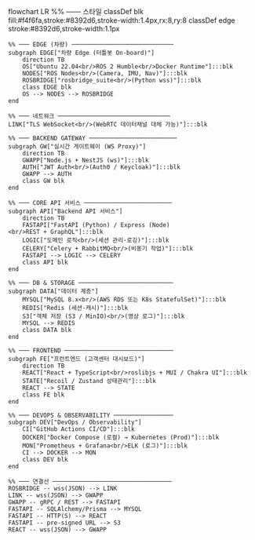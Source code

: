 flowchart LR
    %% ─── 스타일
    classDef blk  fill:#f4f6fa,stroke:#8392d6,stroke-width:1.4px,rx:8,ry:8
    classDef edge stroke:#8392d6,stroke-width:1.1px

    %% ─── EDGE (차량) ─────────────────────────────
    subgraph EDGE["차량 Edge (터틀봇 On‑board)"]
        direction TB
        OS["Ubuntu 22.04<br/>ROS 2 Humble<br/>Docker Runtime"]:::blk
        NODES["ROS Nodes<br/>(Camera, IMU, Nav)"]:::blk
        ROSBRIDGE["rosbridge_suite<br/>(Python wss)"]:::blk
        class EDGE blk
        OS --> NODES --> ROSBRIDGE
    end

    %% ─── 네트워크 ────────────────────────────────
    LINK["TLS WebSocket<br/>(WebRTC 데이터채널 대체 가능)"]:::blk

    %% ─── BACKEND GATEWAY ─────────────────────────
    subgraph GW["실시간 게이트웨이 (WS Proxy)"]
        direction TB
        GWAPP["Node.js + NestJS (ws)"]:::blk
        AUTH["JWT Auth<br/>(Auth0 / Keycloak)"]:::blk
        GWAPP --> AUTH
        class GW blk
    end

    %% ─── CORE API 서비스 ─────────────────────────
    subgraph API["Backend API 서비스"]
        direction TB
        FASTAPI["FastAPI (Python) / Express (Node)<br/>REST + GraphQL"]:::blk
        LOGIC["도메인 로직<br/>(세션 관리·로깅)"]:::blk
        CELERY["Celery + RabbitMQ<br/>(비동기 작업)"]:::blk
        FASTAPI --> LOGIC --> CELERY
        class API blk
    end

    %% ─── DB & STORAGE ───────────────────────────
    subgraph DATA["데이터 계층"]
        MYSQL["MySQL 8.x<br/>(AWS RDS 또는 K8s StatefulSet)"]:::blk
        REDIS["Redis (세션·캐시)"]:::blk
        S3["객체 저장 (S3 / MinIO)<br/>(영상 로그)"]:::blk
        MYSQL --> REDIS
        class DATA blk
    end

    %% ─── FRONTEND ───────────────────────────────
    subgraph FE["프런트엔드 (고객센터 대시보드)"]
        direction TB
        REACT["React + TypeScript<br/>roslibjs + MUI / Chakra UI"]:::blk
        STATE["Recoil / Zustand 상태관리"]:::blk
        REACT --> STATE
        class FE blk
    end

    %% ─── DEVOPS & OBSERVABILITY ─────────────────
    subgraph DEV["DevOps / Observability"]
        CI["GitHub Actions CI/CD"]:::blk
        DOCKER["Docker Compose (로컬) → Kubernetes (Prod)"]:::blk
        MON["Prometheus + Grafana<br/>ELK (로그)"]:::blk
        CI --> DOCKER --> MON
        class DEV blk
    end

    %% ─── 연결선 ──────────────────────────────────
    ROSBRIDGE -- wss(JSON) --> LINK
    LINK -- wss(JSON) --> GWAPP
    GWAPP -- gRPC / REST --> FASTAPI
    FASTAPI -- SQLAlchemy/Prisma --> MYSQL
    FASTAPI -- HTTP(S) --> REACT
    FASTAPI -- pre‑signed URL --> S3
    REACT -- wss(JSON) --> GWAPP
